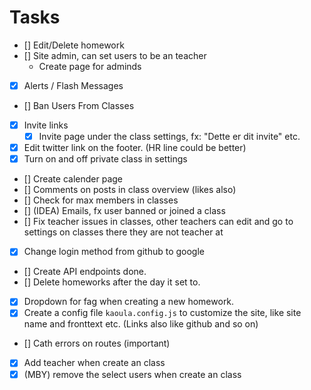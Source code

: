 # Tasks

-   [] Edit/Delete homework
-   [] Site admin, can set users to be an teacher
    -   Create page for adminds
-   [x] Alerts / Flash Messages
-   [] Ban Users From Classes
-   [x] Invite links
    -   [x] Invite page under the class settings, fx: "Dette er dit invite" etc.
-   [x] Edit twitter link on the footer. (HR line could be better)
-   [x] Turn on and off private class in settings
-   [] Create calender page
-   [] Comments on posts in class overview (likes also)
-   [] Check for max members in classes
-   [] (IDEA) Emails, fx user banned or joined a class
-   [] Fix teacher issues in classes, other teachers can edit and go to settings on classes there they are not teacher at
-   [x] Change login method from github to google
-   [] Create API endpoints done.
-   [] Delete homeworks after the day it set to.
-   [x] Dropdown for fag when creating a new homework.
-   [x] Create a config file `kaoula.config.js` to customize the site, like site name and fronttext etc. (Links also like github and so on)
-   [] Cath errors on routes (important)
-   [x] Add teacher when create an class
-   [x] (MBY) remove the select users when create an class
